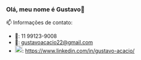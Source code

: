 ### Olá, meu nome é Gustavo👋

📫 Informações de contato:
  - :iphone:: 11 99123-9008
  - :email:: gustavoacacio22@gmail.com
  - <img style="width: 20px" src="https://img.icons8.com/color/48/000000/linkedin.png"/>: https://www.linkedin.com/in/gustavo-acacio/

<!--
**GustavoAcacioDev/GustavoAcacioDev** is a ✨ _special_ ✨ repository because its `README.md` (this file) appears on your GitHub profile.

Here are some ideas to get you started:

- 🔭 I’m currently working on ...
- 🌱 I’m currently learning ...
- 👯 I’m looking to collaborate on ...
- 🤔 I’m looking for help with ...
- 💬 Ask me about ...
- 📫 How to reach me: ...
- 😄 Pronouns: ...
- ⚡ Fun fact: ...
-->
